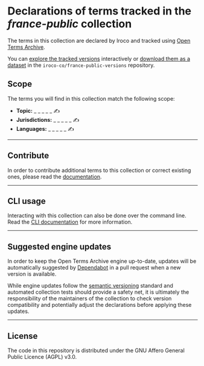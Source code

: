 # Declarations of terms tracked in the *france-public* collection

The terms in this collection are declared by Iroco and tracked using [Open Terms Archive](https://opentermsarchive.org).

You can [explore the tracked versions](https://github.com/iroco-co/france-public-versions) interactively or [download them as a dataset](https://github.com/iroco-co/france-public-versions/releases) in the `iroco-co/france-public-versions` repository.

## Scope

The terms you will find in this collection match the following scope:

- **Topic:** _ _ _ _ _ ✍️
- **Jurisdictions:** _ _ _ _ _ ✍️
- **Languages:** _ _ _ _ _ ✍️

- - -

## Contribute

In order to contribute additional terms to this collection or correct existing ones, please read the [documentation](https://docs.opentermsarchive.org/contributing-terms/).

- - -

## CLI usage

Interacting with this collection can also be done over the command line. Read the [CLI documentation](https://docs.opentermsarchive.org/#cli) for more information.

- - -

## Suggested engine updates

In order to keep the Open Terms Archive engine up-to-date, updates will be automatically suggested by [Dependabot](https://github.blog/2020-06-01-keep-all-your-packages-up-to-date-with-dependabot/) in a pull request when a new version is available.

While engine updates follow the [semantic versioning](https://semver.org) standard and automated collection tests should provide a safety net, it is ultimately the responsibility of the maintainers of the collection to check version compatibility and potentially adjust the declarations before applying these updates.

- - - -

## License

The code in this repository is distributed under the GNU Affero General Public Licence (AGPL) v3.0.

